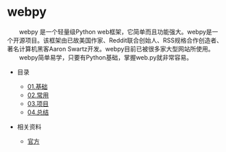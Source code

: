 # webpy

　　webpy 是一个轻量级Python web框架，它简单而且功能强大。webpy是一个开源项目。该框架由已故美国作家、Reddit联合创始人、RSS规格合作创造者、著名计算机黑客Aaron Swartz开发。webpy目前已被很多家大型网站所使用。
　　webpy简单易学，只要有Python基础，掌握web.py就非常容易。



* 目录
    * [01.基础](01.Basic)
    * [02.常用](02.Framework)
    * [03.项目](03.Project)
    * [04.总结](04.Summary)

* 相关资料
    * [官方](http://webpy.org/)
